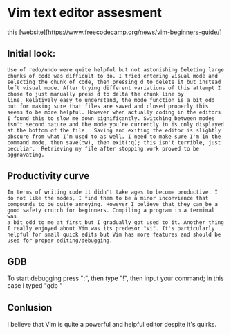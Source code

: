 # Vim text editor assesment 

this [website][https://www.freecodecamp.org/news/vim-beginners-guide/] 

## Initial look:

	Use of redo/undo were quite helpful but not astonishing Deleting large
	chunks of code was difficult to do. I tried entering visual mode and
	selecting the chunk of code, then pressing d to delete it but instead
	left visual mode. After trying different variations of this attempt I
	chose to just manually press d to delta the chunk line by
	line. Relatively easy to understand, the mode function is a bit odd
	but for making sure that files are saved and closed properly this
	seems to be more helpful. However when actually coding in the editors
	I found this to slow me down significantly. Switching between modes
	isn't second nature and the mode you’re currently in is only displayed
	at the bottom of the file.  Saving and exiting the editor is slightly
	obscure from what I’m used to as well. I need to make sure I'm in the
	command mode, then save(:w), then exit(:q); this isn't terrible, just
	peculiar.  Retrieving my file after stopping work proved to be
	aggravating. 
	
## Productivity curve 

	In terms of writing code it didn't take ages to become productive. I
	do not like the modes, I find them to be a minor inconvience that
	compounds to be quite annoying. However I believe that they can be a
	good safety crutch for beginners. Compiling a program in a terminal was 
	a bit odd to me at first but I gradually got used to it. Another thing
	I really enjoyed about Vim was its predesor "Vi". It's particularly
	helpful for small quick edits but Vim has more features and should be
	used for proper editing/debugging. 

## GDB

To start debugging press ":", then type "!", then
input your command; in this case I typed "gdb
"
## Conlusion

I believe that Vim is quite a powerful and helpful editor despite it's quirks. 

